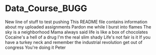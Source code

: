 # Data_Course_BUGG


New line of stuff to test pushing
This README file contains information about my uploaded assignments
Pardon me while I burst into flames
The sky is a neighborhood
Mama always said life is like a box of chocolates
Cocaine's a hell of a drug
I'm the real slim shady
Life's not fair is it
If you have a turkey neck and remember the industrial revolution get out of congress
You're doing it Peter
